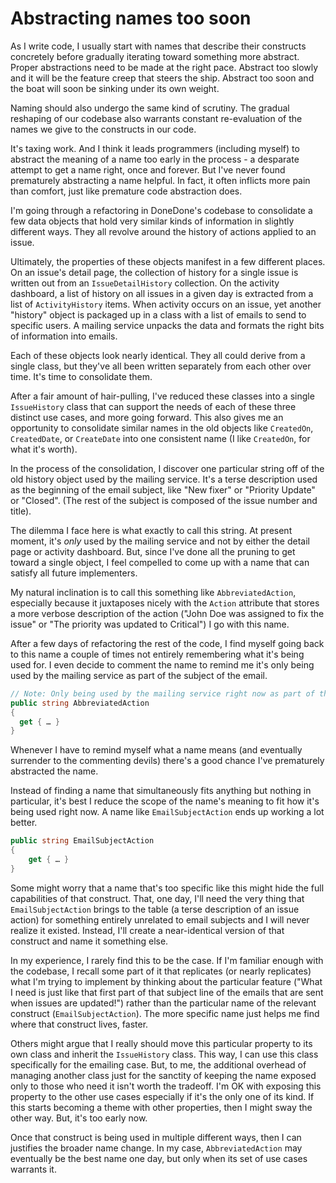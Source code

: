 # Abstracting names too soon

As I write code, I usually start with names that describe their constructs concretely before gradually iterating toward something more abstract. Proper abstractions need to be made at the right pace. Abstract too slowly and it will be the feature creep that steers the ship. Abstract too soon and the boat will soon be sinking under its own weight.

Naming should also undergo the same kind of scrutiny. The gradual reshaping of our codebase also warrants constant re-evaluation of the names we give to the constructs in our code. 

It's taxing work. And I think it leads programmers (including myself) to abstract the meaning of a name too early in the process - a desparate attempt to get a name right, once and forever. But I've never found prematurely abstracting a name helpful. In fact, it often inflicts more pain than comfort, just like premature code abstraction does.

I'm going through a refactoring in DoneDone's codebase to consolidate a few data objects that hold very similar kinds of information in slightly different ways. They all revolve around the history of actions applied to an issue.

Ultimately, the properties of these objects manifest in a few different places. On an issue's detail page, the collection of history for a single issue is written out from an `IssueDetailHistory` collection. On the activity dashboard, a list of history on all issues in a given day is extracted from a list of `ActivityHistory` items. When activity occurs on an issue, yet another "history" object is packaged up in a class with a list of emails to send to specific users. A mailing service unpacks the data and formats the right bits of information into emails.

Each of these objects look nearly identical. They all could derive from a single class, but they've all been written separately from each other over time. It's time to consolidate them.

After a fair amount of hair-pulling, I've reduced these classes into a single `IssueHistory` class that can support the needs of each of these three distinct use cases, and more going forward. This also gives me an opportunity to consolidate similar names in the old objects like `CreatedOn`, `CreatedDate`, or `CreateDate` into one consistent name (I like `CreatedOn`, for what it's worth).

In the process of the consolidation, I discover one particular string off of the old history object used by the mailing service. It's a terse description used as the beginning of the email subject, like "New fixer" or "Priority Update" or "Closed". (The rest of the subject is composed of the issue number and title). 

The dilemma I face here is what exactly to call this string. At present moment, it's _only_ used by the mailing service and not by either the detail page or activity dashboard. But, since I've done all the pruning to get toward a single object, I feel compelled to come up with a name that can satisfy all future implementers.

My natural inclination is to call this something like `AbbreviatedAction`, especially because it juxtaposes nicely with the `Action` attribute that stores a more verbose description of the action ("John Doe was assigned to fix the issue" or "The priority was updated to Critical") I go with this name.

After a few days of refactoring the rest of the code, I find myself going back to this name a couple of times not entirely remembering what it's being used for. I even decide to comment the name to remind me it's only being used by the mailing service as part of the subject of the email. 

```C#
// Note: Only being used by the mailing service right now as part of the email subject, but I'm sure it will have other uses one day.
public string AbbreviatedAction
{
  get { … }
}
```

Whenever I have to remind myself what a name means (and eventually surrender to the commenting devils) there's a good chance I've prematurely abstracted the name. 

Instead of finding a name that simultaneously fits anything but nothing in particular, it's best I reduce the scope of the name's meaning to fit how it's being used right now. A name like `EmailSubjectAction` ends up working a lot better.

```C#
public string EmailSubjectAction
{
	get { … }
}
```

Some might worry that a name that's too specific like this might hide the full capabilities of that construct. That, one day, I'll need the very thing that `EmailSubjectAction` brings to the table (a terse description of an issue action) for something entirely unrelated to email subjects and I will never realize it existed. Instead, I'll create a near-identical version of that construct and name it something else.

In my experience, I rarely find this to be the case. If I'm familiar enough with the codebase, I recall some part of it that replicates (or nearly replicates) what I'm trying to implement by thinking about the particular feature ("What I need is just like that first part of that subject line of the emails that are sent when issues are updated!") rather than the particular name of the relevant construct (`EmailSubjectAction`). The more specific name just helps me find where that construct lives, faster.

Others might argue that I really should move this particular property to its own class and inherit the `IssueHistory` class. This way, I can use this class specifically for the emailing case. But, to me, the additional overhead of managing another class just for the sanctity of keeping the name exposed only to those who need it isn't worth the tradeoff. I'm OK with exposing this property to the other use cases especially if it's the only one of its kind. If this starts becoming a theme with other properties, then I might sway the other way. But, it's too early now.

Once that construct is being used in multiple different ways, then I can justifies the broader name change. In my case, `AbbreviatedAction` may eventually be the best name one day, but only when its set of use cases warrants it.




